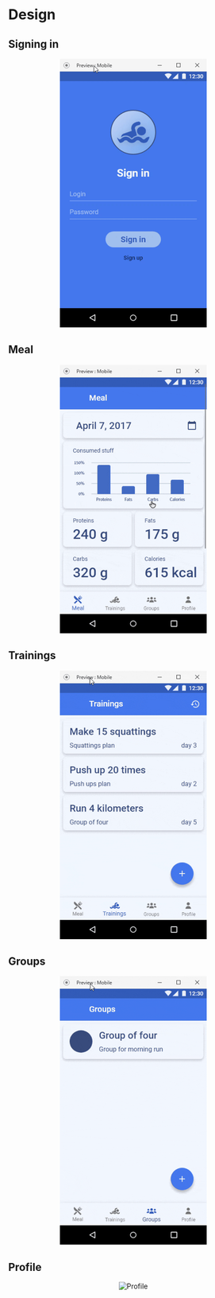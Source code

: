 # Design

## Signing in
<p align="center">
	<img src="docs/design/sign_in.gif" alt="Sign in" width="296" height="540">
</p>

## Meal
<p align="center">
	<img src="docs/design/meal.gif" alt="Meal" width="296" height="540">
</p>

## Trainings
<p align="center">
	<img src="docs/design/trainings.gif" alt="Trainings" width="296" height="540">
</p>

## Groups
<p align="center">
	<img src="docs/design/groups.gif" alt="Groups" width="296" height="540">
</p>

## Profile
<p align="center">
	<img src="docs/design/profile.gif" alt="Profile" width="296" height="540">
</p>



